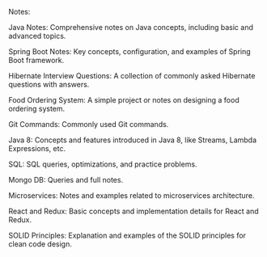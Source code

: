 Notes:

Java Notes: Comprehensive notes on Java concepts, including basic and advanced topics.

Spring Boot Notes: Key concepts, configuration, and examples of Spring Boot framework.

Hibernate Interview Questions: A collection of commonly asked Hibernate questions with answers.

Food Ordering System: A simple project or notes on designing a food ordering system.

Git Commands: Commonly used Git commands.

Java 8: Concepts and features introduced in Java 8, like Streams, Lambda Expressions, etc.

SQL: SQL queries, optimizations, and practice problems.

Mongo DB: Queries and full notes.

Microservices: Notes and examples related to microservices architecture.

React and Redux: Basic concepts and implementation details for React and Redux.

SOLID Principles: Explanation and examples of the SOLID principles for clean code design.
